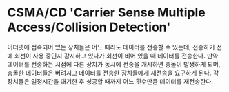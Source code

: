 # CSMA/CD 'Carrier Sense Multiple Access/Collision Detection'
이더넷에 접속되어 있는 장치들은 어느 때라도 데이터를 전송할 수 있는데, 전송하기 전에 회선이 사용 중인지 감시하고 있다가 회선이 비어 있을 때 데이터를 전송한다. 만약 데이터를 전송하는 시점에 다른 장치가 동시에 전송을 개시하면 충돌이 발생하게 되며, 충돌한 데이터들은 버려지고 데이터를 전송한 장치들에게 재전송을 요구하게 된다. 각 장치들은 일정시간을 대기한 후 성공할 때까지 어느 횟수만큼 데이터를 재전송한다.

